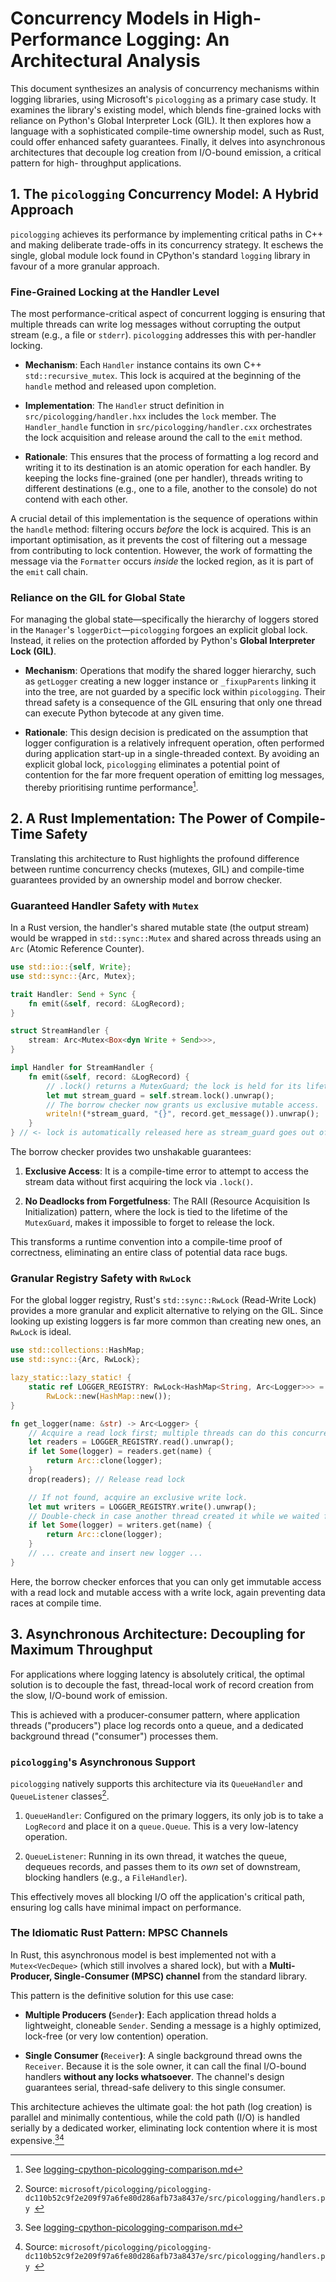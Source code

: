 # Concurrency Models in High-Performance Logging: An Architectural Analysis

This document synthesizes an analysis of concurrency mechanisms within logging
libraries, using Microsoft's `picologging` as a primary case study. It examines
the library's existing model, which blends fine-grained locks with reliance on
Python's Global Interpreter Lock (GIL). It then explores how a language with a
sophisticated compile-time ownership model, such as Rust, could offer enhanced
safety guarantees. Finally, it delves into asynchronous architectures that
decouple log creation from I/O-bound emission, a critical pattern for high-
throughput applications.

## 1. The `picologging` Concurrency Model: A Hybrid Approach

`picologging` achieves its performance by implementing critical paths in C++
and making deliberate trade-offs in its concurrency strategy. It eschews the
single, global module lock found in CPython's standard `logging` library in
favour of a more granular approach.

### Fine-Grained Locking at the Handler Level

The most performance-critical aspect of concurrent logging is ensuring that
multiple threads can write log messages without corrupting the output stream
(e.g., a file or `stderr`). `picologging` addresses this with per-handler
locking.

- **Mechanism**: Each `Handler` instance contains its own C++
  `std::recursive_mutex`. This lock is acquired at the beginning of the
  `handle` method and released upon completion.

- **Implementation**: The `Handler` struct definition in
  `src/picologging/handler.hxx` includes the `lock` member. The
  `Handler_handle` function in `src/picologging/handler.cxx` orchestrates the
  lock acquisition and release around the call to the `emit` method.

- **Rationale**: This ensures that the process of formatting a log record and
  writing it to its destination is an atomic operation for each handler. By
  keeping the locks fine-grained (one per handler), threads writing to
  different destinations (e.g., one to a file, another to the console) do not
  contend with each other.

A crucial detail of this implementation is the sequence of operations within
the `handle` method: filtering occurs *before* the lock is acquired. This is an
important optimisation, as it prevents the cost of filtering out a message from
contributing to lock contention. However, the work of formatting the message
via the `Formatter` occurs *inside* the locked region, as it is part of the
`emit` call chain.

### Reliance on the GIL for Global State

For managing the global state—specifically the hierarchy of loggers stored in
the `Manager`'s `loggerDict`—`picologging` forgoes an explicit global lock.
Instead, it relies on the protection afforded by Python's **Global Interpreter
Lock (GIL)**.

- **Mechanism**: Operations that modify the shared logger hierarchy, such as
  `getLogger` creating a new logger instance or `_fixupParents` linking it into
  the tree, are not guarded by a specific lock within `picologging`. Their
  thread safety is a consequence of the GIL ensuring that only one thread can
  execute Python bytecode at any given time.

- **Rationale**: This design decision is predicated on the assumption that
  logger configuration is a relatively infrequent operation, often performed
  during application start-up in a single-threaded context. By avoiding an
  explicit global lock, `picologging` eliminates a potential point of
  contention for the far more frequent operation of emitting log messages,
  thereby prioritising runtime performance[^1].

## 2. A Rust Implementation: The Power of Compile-Time Safety

Translating this architecture to Rust highlights the profound difference
between runtime concurrency checks (mutexes, GIL) and compile-time guarantees
provided by an ownership model and borrow checker.

### Guaranteed Handler Safety with `Mutex`

In a Rust version, the handler's shared mutable state (the output stream) would
be wrapped in `std::sync::Mutex` and shared across threads using an `Arc`
(Atomic Reference Counter).

```rust
use std::io::{self, Write};
use std::sync::{Arc, Mutex};

trait Handler: Send + Sync {
    fn emit(&self, record: &LogRecord);
}

struct StreamHandler {
    stream: Arc<Mutex<Box<dyn Write + Send>>>,
}

impl Handler for StreamHandler {
    fn emit(&self, record: &LogRecord) {
        // .lock() returns a MutexGuard; the lock is held for its lifetime.
        let mut stream_guard = self.stream.lock().unwrap();
        // The borrow checker now grants us exclusive mutable access.
        writeln!(*stream_guard, "{}", record.get_message()).unwrap();
    }
} // <- lock is automatically released here as stream_guard goes out of scope.

```

The borrow checker provides two unshakable guarantees:

1. **Exclusive Access**: It is a compile-time error to attempt to access the
   stream data without first acquiring the lock via `.lock()`.

2. **No Deadlocks from Forgetfulness**: The RAII (Resource Acquisition Is
   Initialization) pattern, where the lock is tied to the lifetime of the
   `MutexGuard`, makes it impossible to forget to release the lock.

This transforms a runtime convention into a compile-time proof of correctness,
eliminating an entire class of potential data race bugs.

### Granular Registry Safety with `RwLock`

For the global logger registry, Rust's `std::sync::RwLock` (Read-Write Lock)
provides a more granular and explicit alternative to relying on the GIL. Since
looking up existing loggers is far more common than creating new ones, an
`RwLock` is ideal.

```rust
use std::collections::HashMap;
use std::sync::{Arc, RwLock};

lazy_static::lazy_static! {
    static ref LOGGER_REGISTRY: RwLock<HashMap<String, Arc<Logger>>> =
        RwLock::new(HashMap::new());
}

fn get_logger(name: &str) -> Arc<Logger> {
    // Acquire a read lock first; multiple threads can do this concurrently.
    let readers = LOGGER_REGISTRY.read().unwrap();
    if let Some(logger) = readers.get(name) {
        return Arc::clone(logger);
    }
    drop(readers); // Release read lock

    // If not found, acquire an exclusive write lock.
    let mut writers = LOGGER_REGISTRY.write().unwrap();
    // Double-check in case another thread created it while we waited for the lock.
    if let Some(logger) = writers.get(name) {
        return Arc::clone(logger);
    }
    // ... create and insert new logger ...
}

```

Here, the borrow checker enforces that you can only get immutable access with a
read lock and mutable access with a write lock, again preventing data races at
compile time.

## 3. Asynchronous Architecture: Decoupling for Maximum Throughput

For applications where logging latency is absolutely critical, the optimal
solution is to decouple the fast, thread-local work of record creation from the
slow, I/O-bound work of emission.

This is achieved with a producer-consumer pattern, where application threads
("producers") place log records onto a queue, and a dedicated background thread
("consumer") processes them.

### `picologging`'s Asynchronous Support

`picologging` natively supports this architecture via its `QueueHandler` and
`QueueListener` classes[^2].

1. `QueueHandler`: Configured on the primary loggers, its only job is to take a
   `LogRecord` and place it on a `queue.Queue`. This is a very low-latency
   operation.

2. `QueueListener`: Running in its own thread, it watches the queue, dequeues
   records, and passes them to its *own* set of downstream, blocking handlers
   (e.g., a `FileHandler`).

This effectively moves all blocking I/O off the application's critical path,
ensuring log calls have minimal impact on performance.

### The Idiomatic Rust Pattern: MPSC Channels

In Rust, this asynchronous model is best implemented not with a
`Mutex<VecDeque>` (which still involves a shared lock), but with a **Multi-
Producer, Single-Consumer (MPSC) channel** from the standard library.

This pattern is the definitive solution for this use case:

- **Multiple Producers (**`Sender`**)**: Each application thread holds a
  lightweight, cloneable `Sender`. Sending a message is a highly optimized,
  lock-free (or very low contention) operation.

- **Single Consumer (**`Receiver`**)**: A single background thread owns the
  `Receiver`. Because it is the sole owner, it can call the final I/O-bound
  handlers **without any locks whatsoever**. The channel's design guarantees
  serial, thread-safe delivery to this single consumer.

This architecture achieves the ultimate goal: the hot path (log creation) is
parallel and minimally contentious, while the cold path (I/O) is handled
serially by a dedicated worker, eliminating lock contention where it is most
expensive.[^1][^2]

[^1]: See
      [logging-cpython-picologging-comparison.md](logging-cpython-picologging-comparison.md)

<!-- markdownlint-disable-next-line MD013 -->
[^2]: Source:
      `microsoft/picologging/picologging-dc110b52c9f2e209f97a6fe80d286afb73a8437e/src/picologging/handlers.py
      `
